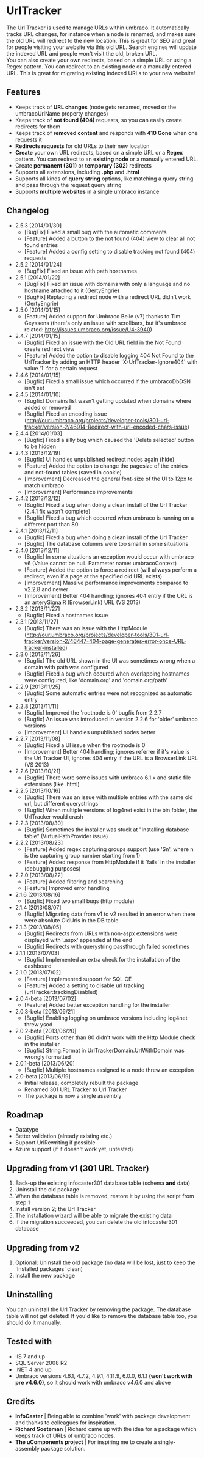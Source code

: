 UrlTracker
==========


The Url Tracker is used to manage URLs within umbraco. It automatically tracks URL changes, for instance when a node is renamed, and makes sure the old URL will redirect to the new location. This is great for SEO and great for people visiting your website via this old URL. Search engines will update the indexed URL and people won't visit the old, broken URL.<br />
You can also create your own redirects, based on a simple URL or using a Regex pattern. You can redirect to an existing node or a manually entered URL. This is great for migrating existing indexed URLs to your new website!

## Features ##
*   Keeps track of **URL changes** (node gets renamed, moved or the umbracoUrlName property changes)
*   Keeps track of **not found (404)** requests, so you can easily create redirects for them
*   Keeps track of **removed content** and responds with **410 Gone** when one requests it
*   **Redirects requests** for old URLs to their new location
*   **Create** your own URL redirects, based on a simple URL or a **Regex** pattern. You can redirect to an **existing node** or a manually entered URL.
*   Create **permanent (301)** or **temporary (302)** redirects
*   Supports all extensions, including **.php** and **.html**
*   Supports all kinds of **query string** options, like matching a query string and pass through the request query string
*   Supports **multiple websites** in a single umbraco instance

## Changelog ##
*   2.5.3 [2014/01/30]
    * [BugFix] Fixed a small bug with the automatic comments
    * [Feature] Added a button to the not found (404) view to clear all not found entries
    * [Feature] Added a config setting to disable tracking not found (404) requests
*	2.5.2 [2014/01/24]
    * [BugFix] Fixed an issue with path hostnames
*   2.5.1 [2014/01/22]
    * [BugFix] Fixed an issue with domains with only a language and no hostname attached to it (GertyEngrie)
    * [BugFix] Replacing a redirect node with a redirect URL didn't work (GertyEngrie)
*   2.5.0 [2014/01/15]
    * [Feature] Added support for Umbraco Belle (v7) thanks to Tim Geyssens (there's only an issue with scrollbars, but it's umbraco related: http://issues.umbraco.org/issue/U4-3940)
*   2.4.7 [2014/01/15]
    * [Bugfix] Fixed an issue with the Old URL field in the Not Found create redirect view
    * [Feature] Added the option to disable logging 404 Not Found to the UrlTracker by adding an HTTP header 'X-UrlTracker-Ignore404' with value '1' for a certain request
*   2.4.6 [2014/01/15]
    * [Bugfix] Fixed a small issue which occurred if the umbracoDbDSN isn't set
*   2.4.5 [2014/01/10]
    * [Bugfix] Domains list wasn't getting updated when domains where added or removed
    * [Bugfix] Fixed an encoding issue (http://our.umbraco.org/projects/developer-tools/301-url-tracker/version-2/46914-Redirect-with-url-encoded-chars-issue)
*	2.4.4 [2014/01/03]
    * [Bugfix] Fixed a silly bug which caused the 'Delete selected' button to be hidden
*   2.4.3 [2013/12/19]
    * [Bugfix] UI handles unpublished redirect nodes again (hide)
    * [Feature] Added the option to change the pagesize of the entries and not-found tables (saved in cookie)
    * [Improvement] Decreased the general font-size of the UI to 12px to match umbraco
    * [Improvement] Performance improvements
*	2.4.2 [2013/12/12]
    * [Bugfix] Fixed a bug when doing a clean install of the Url Tracker (2.4.1 fix wasn't complete)
    * [Bugfix] Fixed a bug which occurred when umbraco is running on a different port than 80
*   2.4.1 [2013/12/11]
    * [Bugfix] Fixed a bug when doing a clean install of the Url Tracker
    * [Bugfix] The database columns were too small in some situations
*   2.4.0 [2013/12/11]
    * [Bugfix] In some situations an exception would occur with umbraco v6 (Value cannot be null. Parameter name: umbracoContext)
    * [Feature] Added the option to force a redirect (will allways perform a redirect, even if a page at the specified old URL exists)
    * [Improvement] Massive performance improvements compared to v2.2.8 and newer
    * [Improvement] Better 404 handling; ignores 404 entry if the URL is an arterySignalR (BrowserLink) URL (VS 2013)
*   2.3.2 [2013/11/27]
    * [Bugfix] Fixed a hostnames issue
*   2.3.1 [2013/11/27]
    * [Bugfix] There was an issue with the HttpModule (http://our.umbraco.org/projects/developer-tools/301-url-tracker/version-2/46447-404-page-generates-error-once-URL-tracker-installed)
*   2.3.0 [2013/11/26]
    * [Bugfix] The old URL shown in the UI was sometimes wrong when a domain with path was configured
    * [Bugfix] Fixed a bug which occured when overlapping hostnames were configured, like 'domain.org' and 'domain.org/path'
*   2.2.9 [2013/11/25]
    * [Bugfix] Some automatic entries were not recognized as automatic entry
*   2.2.8 [2013/11/11]
    * [Bugfix] Improved the 'rootnode is 0' bugfix from 2.2.7
    * [Bugfix] An issue was introduced in version 2.2.6 for 'older' umbraco versions
    * [Improvement] UI handles unpublished nodes better
*   2.2.7 [2013/11/08]
    * [Bugfix] Fixed a UI issue when the rootnode is 0
    * [Improvement] Better 404 handling; ignores referrer if it's value is the Url Tracker UI, ignores 404 entry if the URL is a BrowserLink URL (VS 2013)
*	2.2.6 [2013/10/21]
    * [Bugfix] There were some issues with umbraco 6.1.x and static file extensions (like .html)
*	2.2.5 [2013/10/16]
    * [Bugfix] There was an issue with multiple entries with the same old url, but different querystrings
    * [Bugfix] When multiple versions of log4net exist in the bin folder, the UrlTracker would crash
*	2.2.3 [2013/08/30]
    * [Bugfix] Sometimes the installer was stuck at "Installing database table" (VirtualPathProvider issue)
*	2.2.2 [2013/08/23]
    *	[Feature] Added regex capturing groups support (use '$n', where n is the capturing group number starting from 1)
    *	[Feature] Added response from HttpModule if it 'fails' in the installer (debugging purposes)
*	2.2.0 [2013/08/22]
    *	[Feature] Added filtering and searching
    *	[Feature] Improved error handling
*	2.1.6 [2013/08/16]
    *	[Bugfix] Fixed two small bugs (http module)
*   2.1.4  [2013/08/07]
    *	[Bugfix] Migrating data from v1 to v2 resulted in an error when there were absolute OldUrls in the DB table
*   2.1.3  [2013/08/05]
    *	[Bugfix] Redirects from URLs with non-aspx extensions were displayed with '.aspx' appended at the end
    *	[Bugfix] Redirects with querystring passthrough failed sometimes
*   2.1.1 [2013/07/03] 
    *   [Bugfix] Implemented an extra check for the installation of the dashboard
*   2.1.0 [2013/07/02] 
    *   [Feature] Implemented support for SQL CE
    *   [Feature] Added a setting to disable url tracking (urlTracker:trackingDisabled)
*   2.0.4-beta [2013/07/02] 
    *   [Feature] Added better exception handling for the installer
*   2.0.3-beta [2013/06/21] 
    *   [Bugfix] Enabling logging on umbraco versions including log4net threw ysod
*   2.0.2-beta [2013/06/20] 
    *   [Bugfix] Ports other than 80 didn't work with the Http Module check in the installer
    *   [Bugfix] String.Format in UrlTrackerDomain.UrlWithDomain was wrongly formatted
*   2.0.1-beta [2013/06/20] 
    *   [Bugfix] Multiple hostnames assigned to a node threw an exception
*   2.0-beta [2013/06/19] 
    *   Initial release, completely rebuilt the package
    *   Renamed 301 URL Tracker to Url Tracker
    *   The package is now a single assembly

## Roadmap ##
*   Datatype
*   Better validation (already existing etc.)
*   Support UrlRewriting if possible
*   Azure support (if it doesn't work yet, untested)

## Upgrading from v1 (301 URL Tracker) ##
1.   Back-up the existing infocaster301 database table (schema **and** data)
2.   Uninstall the old package
3.   When the database table is removed, restore it by using the script from step 1
4.   Install version 2; the Url Tracker
5.   The installation wizard will be able to migrate the existing data
6.   If the migration succeeded, you can delete the old infocaster301 database

## Upgrading from v2 ##
1.   Optional: Uninstall the old package (no data will be lost, just to keep the 'Installed packages' clean)
2.   Install the new package

## Uninstalling ##
You can uninstall the Url Tracker by removing the package. The database table will not get deleted! If you'd like to remove the database table too, you should do it manually.

## Tested with ##
*   IIS 7 and up
*   SQL Server 2008 R2
*   .NET 4 and up
*   Umbraco versions 4.6.1, 4.7.2, 4.9.1, 4.11.9, 6.0.0, 6.1.1 **(won't work with pre v4.6.0)**, so it should work with umbraco v4.6.0 and above

## Credits ##
*   **InfoCaster** | Being able to combine 'work' with package development and thanks to colleagues for inspiration.
*   **Richard Soeteman** | Richard came up with the idea for a package which keeps track of URLs of umbraco nodes.
*   **The uComponents project** | For inspiring me to create a single-assembly package solution.